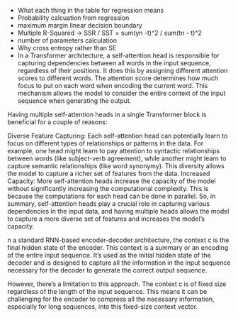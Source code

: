 - What each thing in the table for regression means
- Probability calcuation from regression
- maximum margin linear decision boundary
- Multiple R-Squared -> SSR / SST = sum(yn -t)^2 / sum(tn - t)^2
- number of parameters calculation
- Why cross entropy rather than SE
- In a Transformer architecture, a self-attention head is responsible for capturing dependencies between all words in the input sequence, regardless of their positions. It does this by assigning different attention scores to different words. The attention score determines how much focus to put on each word when encoding the current word. This mechanism allows the model to consider the entire context of the input sequence when generating the output.

Having multiple self-attention heads in a single Transformer block is beneficial for a couple of reasons:

Diverse Feature Capturing: Each self-attention head can potentially learn to focus on different types of relationships or patterns in the data. For example, one head might learn to pay attention to syntactic relationships between words (like subject-verb agreement), while another might learn to capture semantic relationships (like word synonymy). This diversity allows the model to capture a richer set of features from the data.
Increased Capacity: More self-attention heads increase the capacity of the model without significantly increasing the computational complexity. This is because the computations for each head can be done in parallel.
So, in summary, self-attention heads play a crucial role in capturing various dependencies in the input data, and having multiple heads allows the model to capture a more diverse set of features and increases the model’s capacity.

n a standard RNN-based encoder-decoder architecture, the context c is the final hidden state of the encoder. This context is a summary or an encoding of the entire input sequence. It’s used as the initial hidden state of the decoder and is designed to capture all the information in the input sequence necessary for the decoder to generate the correct output sequence.

However, there’s a limitation to this approach. The context c is of fixed size regardless of the length of the input sequence. This means it can be challenging for the encoder to compress all the necessary information, especially for long sequences, into this fixed-size context vector.